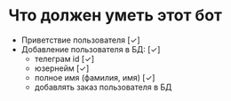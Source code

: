# Что должен уметь этот бот

- Приветствие пользователя [✓]
- Добавление пользователя в БД: [✓]
  - телеграм id [✓]
  - юзернейм [✓]
  - полное имя (фамилия, имя) [✓]
  - добавлять заказ пользователя в БД
